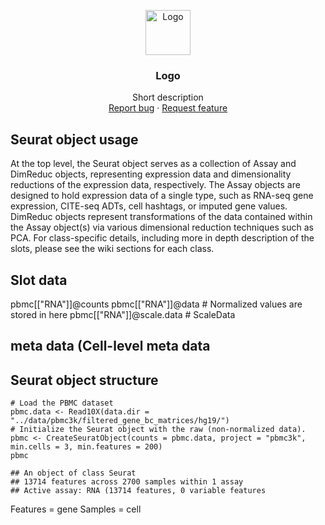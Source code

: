<p align="center">
  <a href="https://example.com/">
    <img src="https://via.placeholder.com/72" alt="Logo" width=72 height=72>
  </a>

  <h3 align="center">Logo</h3>

  <p align="center">
    Short description
    <br>
    <a href="https://reponame/issues/new?template=bug.md">Report bug</a>
    ·
    <a href="https://reponame/issues/new?template=feature.md&labels=feature">Request feature</a>
  </p>
</p>

## Seurat object usage

At the top level, the Seurat object serves as a collection of Assay and DimReduc objects, representing expression data and dimensionality reductions of the expression data, respectively. The Assay objects are designed to hold expression data of a single type, such as RNA-seq gene expression, CITE-seq ADTs, cell hashtags, or imputed gene values. DimReduc objects represent transformations of the data contained within the Assay object(s) via various dimensional reduction techniques such as PCA. For class-specific details, including more in depth description of the slots, please see the wiki sections for each class.

## Slot data
pbmc[["RNA"]]@counts
pbmc[["RNA"]]@data # Normalized values are stored in here
pbmc[["RNA"]]@scale.data # ScaleData

## meta data (Cell-level meta data

## Seurat object structure
```
# Load the PBMC dataset
pbmc.data <- Read10X(data.dir = "../data/pbmc3k/filtered_gene_bc_matrices/hg19/")
# Initialize the Seurat object with the raw (non-normalized data).
pbmc <- CreateSeuratObject(counts = pbmc.data, project = "pbmc3k", min.cells = 3, min.features = 200)
pbmc

## An object of class Seurat 
## 13714 features across 2700 samples within 1 assay 
## Active assay: RNA (13714 features, 0 variable features
```

Features = gene
Samples = cell

